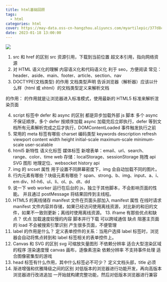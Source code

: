 ```yaml
---
title: html基础回顾
tags:
  - html
categories: html
cover: https://may-data.oss-cn-hangzhou.aliyuncs.com/myartilepic/377d8c3a1e47d5760609873be26e4073.png
date: 2023-01-18 13:00:00
---
```


![](https://may-data.oss-cn-hangzhou.aliyuncs.com/image/202302081500005.png)

1. src 和 href 的区别
   src 资源引用，下载到当前位置
   超文本引用，指向网络资源
2. 对 HTML 语义化的理解
   内容语义化和代码语义化
   利于 seo，方便阅读
   常见：header、aside、main、footer、article、section、nav
3. DOCTYPE(⽂档类型) 的作⽤
文档类型声明
告诉浏览器（解析器）应该以什么样（html 或 xhtml）的文档类型定义来解析文档
<!Doctype html>的作用：<!doctype html> 的作用就是让浏览器进入标准模式，使用最新的 HTML5 标准来解析渲染页面
4. script 标签中 defer 和 async 的区别
   都是异步加载外部 js 脚本
   多个 async 不保证顺序，多个 defer 按顺序加载
   async 加载完后立即执行，defer 等到文档所有元素解析完成之后才执行，DOMContentLoaded 事件触发执行之前
5. 常⽤的 meta 标签有哪些
   charset 编码类型
   keywords
   description
   refresh
   viewport
   content
   width
   height
   initial-scale
   maximum-scale
   minimum-scale
   user-scalable
6. html5 新特性
   语义化标签
   媒体标签
   新增表单：email、url、search、range、color、time
   web 存储：localStorage、sessionStorage
   拖拽 api
   SVG 图形
   地理定位、websocket
   history api
7. img 的 srcset 属性
   用于设置不同屏幕密度下，img 会自动加载不同的图片。
8. 行内元素有哪些？块级元素有哪些？
   span、strong、b、img、input、a、i、em
   div、h1-h6、ul、li、ol、p、dt、dd
9. 说一下 web worker
   运行在后台的 js，独立于其他脚本，不会影响页面的性能。 并且通过 postMessage 将结果回传到主线程。
10. HTML5 的离线储存
    manifest 文件在页面头部加入 manifest 属性
    在线时请求 manifest 文件内容并存储，如果已经访问使用离线资源，对比新的和旧的文件，如果不一致则更新；离线时使用离线资源。
    13. iframe 有那些优点和缺点？
    优点
    加载速度较慢的内容
    脚本并行下载
    可以跨域通信
    缺点
    阻塞主页面的 load
    不会被搜索引擎识别
    产生很多页面，不便管理
11. label 的作用是什么？
    定义表单控件的关系：当用户选择 label 标签时，浏览器会自动将焦点转到和 label 标签相关的表单控件上。
12. Canvas 和 SVG 的区别
    svg 可缩放矢量图形
    不依赖分辨率
    适合大型渲染区域的程序
    渲染速度慢
    canvas 画布，逐像素渲染
    依赖分辨率
    不支持事件处理
    适合图像密集型的游戏
13. head 标签有什么作用，其中什么标签必不可少？
    定义文档头部，title 必须
14. 渐进增强和优雅降级之间的区别
    对低版本的浏览器进行功能开发，再向高版本浏览器进行改进追加
    一开始就构建完整功能，然后对低版本浏览器进行兼容

